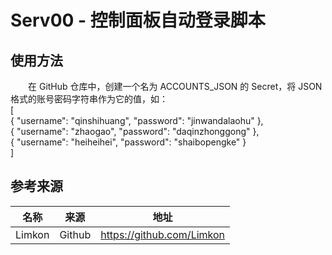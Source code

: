 # Serv00 - 控制面板自动登录脚本
## 使用方法
　　在 GitHub 仓库中，创建一个名为 ACCOUNTS_JSON 的 Secret，将 JSON 格式的账号密码字符串作为它的值，如：  
[  
  { "username": "qinshihuang", "password": "jinwandalaohu" },  
  { "username": "zhaogao", "password": "daqinzhonggong" },  
  { "username": "heiheihei", "password": "shaibopengke" }  
]

## 参考来源
|  名称 |来源|地址|
| :------------: | :------------: | :------------: |
|Limkon|Github|https://github.com/Limkon|